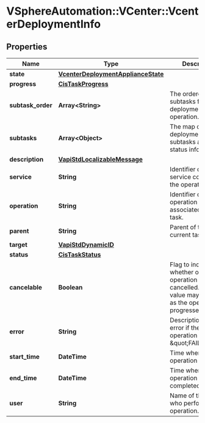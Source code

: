 # VSphereAutomation::VCenter::VcenterDeploymentInfo

## Properties
Name | Type | Description | Notes
------------ | ------------- | ------------- | -------------
**state** | [**VcenterDeploymentApplianceState**](VcenterDeploymentApplianceState.md) |  | 
**progress** | [**CisTaskProgress**](CisTaskProgress.md) |  | [optional] 
**subtask_order** | **Array&lt;String&gt;** | The ordered list of subtasks for this deployment operation. | [optional] 
**subtasks** | **Array&lt;Object&gt;** | The map of the deployment subtasks and their status infomation. | [optional] 
**description** | [**VapiStdLocalizableMessage**](VapiStdLocalizableMessage.md) |  | 
**service** | **String** | Identifier of the service containing the operation. | 
**operation** | **String** | Identifier of the operation associated with the task. | 
**parent** | **String** | Parent of the current task. | [optional] 
**target** | [**VapiStdDynamicID**](VapiStdDynamicID.md) |  | [optional] 
**status** | [**CisTaskStatus**](CisTaskStatus.md) |  | 
**cancelable** | **Boolean** | Flag to indicate whether or not the operation can be cancelled. The value may change as the operation progresses. | 
**error** | **String** | Description of the error if the operation status is \&quot;FAILED\&quot;. | [optional] 
**start_time** | **DateTime** | Time when the operation is started. | [optional] 
**end_time** | **DateTime** | Time when the operation is completed. | [optional] 
**user** | **String** | Name of the user who performed the operation. | [optional] 


